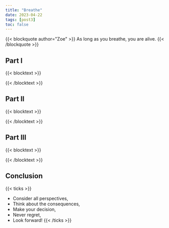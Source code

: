 ```yaml
---
title: "Breathe"
date: 2023-04-22
tags: [post3]
toc: false
---
```


{{< blockquote author="Zoe" >}}
As long as you breathe, you are alive.
{{< /blockquote >}}

## Part I

{{< blocktext >}}

{{< /blocktext >}}

## Part II

{{< blocktext >}}

{{< /blocktext >}}

## Part III

{{< blocktext >}}

{{< /blocktext >}}

## Conclusion

{{< ticks >}}

- Consider all perspectives,
- Think about the consequences,
- Make your decision,
- Never regret,
- Look forward!
  {{< /ticks >}}
